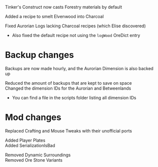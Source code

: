 Tinker's Construct now casts Forestry materials by default

Added a recipe to smelt Elvenwood into Charcoal

Fixed Aurorian Logs lacking Charcoal recipes (which Elise discovered)<br />
- Also fixed the default recipe not using the `logWood` OreDict entry



# Backup changes

Backups are now made hourly, and the Aurorian Dimension is also backed up

Reduced the amount of backups that are kept to save on space<br />
Changed the dimension IDs for the Aurorian and Betweenlands<br />
- You can find a file in the scripts folder listing all dimension IDs



# Mod changes

Replaced Crafting and Mouse Tweaks with their unofficial ports

Added Player Plates<br />
Added SerializationIsBad

Removed Dynamic Surroundings<br />
Removed Ore Stone Variants